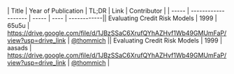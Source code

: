 | Title | Year of Publication | TL;DR | Link | Contributor |
| ----- | ------------------- | ----- | ---- | ------------|| Evaluating Credit Risk Models | 1999 | 65u5u | https://drive.google.com/file/d/1JBzSSaC6XrufQYhAZHvf1Wb49GMUmFaP/view?usp=drive_link | [@thommich](https://github.com/thommich) || Evaluating Credit Risk Models | 1999 | aasads | https://drive.google.com/file/d/1JBzSSaC6XrufQYhAZHvf1Wb49GMUmFaP/view?usp=drive_link | [@thommich](https://github.com/thommich) |